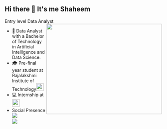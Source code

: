 ## Hi there 👋 It's me Shaheem

Entry level Data Analyst 
<img align="right" width="370" height="290" src="https://scitechdaily.com/images/AI-Technology-Creation-Concept.gif">
- 🔭 Data Analyst with a Bachelor of Technology in Artificial Intelligence and Data Science.                                                 
- 🎓 Pre-final year student at Rajalakshmi Institute of Technology[<img src="https://images.crunchbase.com/image/upload/c_pad,f_auto,q_auto:eco,dpr_1/vvpaxqgzachzbzjg33u9" height="24">](https://ritchennai.org/) 
- 💻 Internship at [<img src="https://media.licdn.com/dms/image/v2/D560BAQGXmiypR-TRPw/company-logo_200_200/company-logo_200_200/0/1723113872537/main_flow_services_and_technologies_logo?e=1749081600&v=beta&t=MZPfgydBnv8w2F6v0RcamVpmUsChUoKeiw5GKHfTGhY" height="24">](https://www.mainflow.in/)
- Social Presence
<br /> [<img src="https://img.shields.io/badge/LinkedIn-0077B5?style=for-the-badge&logo=linkedin&logoColor=white" />](https://www.linkedin.com/in/shaheem-basheer45/)
<br/> [<img src="https://img.shields.io/badge/Instagram-E4405F?style=for-the-badge&logo=instagram&logoColor=white" />](https://www.instagram.com/unique._._.soul.__/)
<!--
**Shaheem-B/Shaheem-B** is a ✨ _special_ ✨ repository because its `README.md` (this file) appears on your GitHub profile.

Here are some ideas to get you started:

- 🔭 I’m currently working on ...
- 🌱 I’m currently learning ...
- 👯 I’m looking to collaborate on ...
- 🤔 I’m looking for help with ...
- 💬 Ask me about ...
- 📫 How to reach me: ...
- 😄 Pronouns: ...
- ⚡ Fun fact: ...
-->
